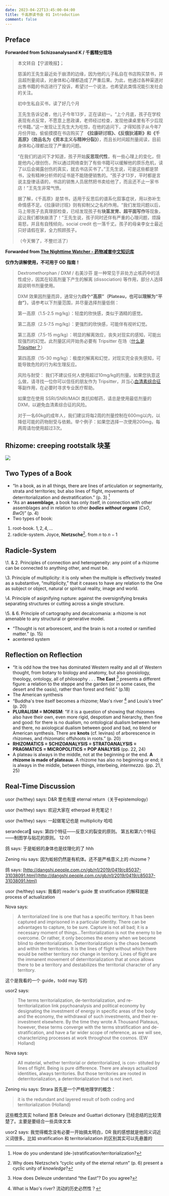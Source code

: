 ```yaml
---
date: 2023-04-22T13:45:00-04:00
title: 千高原读书会 01 Introduction
comment: false
---
```


## Preface

**Forwarded from Schizoanalysand K / 千酱精分现场**

> 本文转自【宁波晚报】；
> 
> 慈溪的王先生最近处于崩溃的边缘，因为他的儿子私自在书店购买禁书，并且超剂量阅读，对身体和心理都造成了严重后果。为此，他通过各种渠道对出售书籍的书店进行了投诉，希望讨一个说法，也希望此类情况能引发社会的关注。
> 
> 初中生私自买书，读了好几个月
> 
> 王先生告诉记者，他儿子今年13岁，正在读初一。“上个月底，孩子在学校表现有点反常，不愿意上思政课，老师经过检查，发现他课桌里有不少后现代书籍。”这一发现让王先生大为吃惊，在他的追问下，才得知孩子从今年7月份开始，偷偷摸摸在书店购买了 **《拉康研讨班》、《反俄狄浦斯》和《千高原》（商品名为《资本主义与精神分裂》）**，而且长时间超剂量阅读，目前身体和心理都出现了严重的问题。
> 
> “在我们的追问下才知道，孩子开始**反思现代性**，有一些心理上的变化，但是他内心很创伤，所以通过网络查到了有些书籍可以缓解他的原乐危机，读了以后会揭露创伤的真实，就去书店买书了。”王先生说，可是这些都是禁书，没有精神分析师的证书是不能随便销售的。“孩子才13岁，平时都是言说主旋律话语的，书店的销售人员居然把书卖给他了，而且还不止一家书店！”王先生非常气愤。
> 
> 据了解，《千高原》是禁书，适用于反思后的谱系化叙事症状，用以弥补生命情感不足。《拉康研讨班》则有抑制父之名的作用。“我们发现问题以后，马上带孩子去真理部检查，已经发现孩子有**块茎发育、超平面写作**等现象，这让我们都快崩溃了！”王先生说，孩子同时还伴有严重的心理问题，烦躁易怒，并且有自残倾向，social credit 也一落千丈。孩子的母亲李女士最近只好请假在家，全力照顾孩子。
>
> （今天懒了，不整烂活了）

**Forwarded from [The Nighttime Watcher - 药物减害中文知识库](https://https://t.me/HarmReduction_ZH)**

**仅作为讲解使用，不可用于 OD 指南！**

> Dextromethorphan / DXM / 右美沙芬 是一种常见于非处方止咳药中的活性成分，因其在较高剂量下产生的解离 (dissociation) 等作用，部分人选择超说明书剂量使用。
> 
> DXM 效果因剂量而异，通常分为**四个“高原”（Plateau，也可以理解为“平台”）**。请参考以下剂量范围，并尽量选择剂量低侧：
> 
>   第一高原（1.5-2.5 mg/kg）：轻度的欣快感，类似于酒精的感觉。
> 
>   第二高原（2.5-7.5 mg/kg）：更强烈的欣快感，可能伴有视听幻觉。
> 
>   第三高原（7.5-15 mg/kg）：明显的解离效应，丧失对现实的感知，可能出现强烈的幻觉。此剂量区间开始务必要有 Tripsitter 在场（[什么是 Tripsitter？](https://t.me/c/1987192769/7)）
> 
>   第四高原（15-30 mg/kg）：极度的解离和幻觉，对现实完全丧失感知，可能导致危险的行为和生理反应。
> 
> 风险与耐受：
> 我们不建议任何人使用超过10mg/kg的剂量。如果您执意这么做，请寻找一位你可以信任的朋友作为 Tripsitter，并当心[血清素综合征](https://zh.wikipedia.org/wiki/%E8%A1%80%E6%B8%85%E7%B4%A0%E7%BB%BC%E5%90%88%E7%97%87)等副作用，在必要时寻求专业医疗帮助。
> 
> 如果您在使用 SSRI/SNRI/MAOI 类抗抑郁药，请总是使用最低剂量的 DXM，以避免血清素综合征的风险。
> 
> 对于一名60kg的成年人，我们建议将每2周的剂量控制在600mg以内，以降低可能的药物耐受与依赖。举个例子：如果您选择一次使用200mg，每两周请勿使用超过3次。


## Rhizome: creeping rootstalk 块茎

![](https://cdn.britannica.com/95/172895-050-69C255EE/portion-Ginger-ginger-root-stem.jpg)

## Two Types of a Book

- “In a book, as in all things, there are lines of articulation or segmentarity, strata and territories; but also lines of flight, movements of deterritorialization and destratification.” (p. 3) [^0]
- “As an **assemblage**, a book has only itself, in connection with other assemblages and in relation to other ***bodies without organs*** (*CsO*, *BwO*)” (p. 4)
- Two types of book: 
1. root-book. $1, 2, 4, ...$
2. radicle-system. Joyce, **Nietzsche**[^1]. from $n$ to $n-1$

## Radicle-System

\1. & 2. Principles of connection and heterogeneity: any point of a rhizome can be connected to anything other, and must be.

\3. Principle of multiplicity: it is only when the multiple is effectively treated as a substantive, “multiplicity,” that it ceases to have any relation to the One as subject or object, natural or spiritual reality, image and world.

\4. Principle of asignifying rupture: against the oversignifying breaks separating structures or cutting across a single structure.

\5. & 6. Principle of cartography and decalcomania: a rhizome is not amenable to any structural or generative model.

- “Thought is not arborescent, and the brain is not a rooted or ramified matter.” (p. 15)
- acentered system

## Reflection on Reflection

- “It is odd how the tree has dominated Western reality and all of Western thought, from botany to biology and anatomy, but also gnosiology, theology, ontology, all of philosophy . . . **The East** [^2] presents a different figure: a relation to the steppe and the garden (or in some cases, the desert and the oasis), rather than forest and field.” (p.18)
- The American synthesis
- “Buddha's tree itself becomes a rhizome; Mao's river [^3] and  Louis's tree” (p. 20)
- **PLURALISM = MONISM**: “If it is a question of showing that rhizomes also have their own, even more rigid, despotism and hierarchy, then fine and good: for there is no dualism, no ontological dualism between here and there, no axiological dualism between good and bad, no blend or American synthesis. There are **knots** (cf. levinas) of arborescence in rhizomes, and rhizomatic offshoots in roots.” (p. 20)
- **RHIZOMATICS = SCHIZOANALYSIS = STRATOANALYSIS = PRAGMATICS = MICROPOLITICS = POP ANALYSIS** (pp. 22, 24)
- A plateau is always in the middle, not at the beginning or the end. **A rhizome is made of plateaus**. A rhizome has also no beginning or end; it is always in the middle, between things, interbeing, *intermezzo*. (pp. 21, 25)


[^0]: How do you understand (de-)stratification/territorialization?
[^1]: Why does Nietzsche’s “cyclic unity of the eternal return” (p. 6) present a cyclic unity of *knowledge*?
[^2]: How does Deleuze understand “the East”? Do you agree?
[^3]: What is Mao's river? 流动的历史必然性？

## Real-Time Discussion

usor (he/they) says: D&R 里也有提 eternal return（关于epistemology）

usor (he/they) says: 欢迎大家在 etherpad 补充笔记！

usor (he/they) says: 一起做笔记也是 multiplicity 哈哈 

serandecat🍥 says: 第四个特征——反意义的裂变的原则。 第五和第六个特征——制图学与贴花的原则。 12:01

鸽 says: 于是蚯蚓的身体也是纹理化的了 hhh 

Zening niu says: 因为蚯蚓仍然是有机体。还不是严格意义上的 rhizome？

鸽 says: [http://dangshi.people.com.cn/gb/n1/2019/0419/c85037-31038091.html](http://dangshi.people.com.cn/gb/n1/2019/0419/c85037-31038091.html) 

usor (he/they) says: 我看的 reader's guide 里 stratification 的解释就是 process of actualization

Nova says: 
> A territorialized line is one that has a specific territory. It has been captured and imprisoned in a particular identity. There can be advantages to capture, to be sure. Capture is not all bad; it is a necessary moment of things...Territorialization is not the enemy to be overcome. Or rather, it only becomes the enemy when we become blind to deterritorialization. Deterritorialization is the chaos beneath and within the territories. It is the lines of flight without which there would be neither territory nor change in territory. Lines of flight are the immanent movement of deterritorialization that at once allows there to be a territory and destabilizes the territorial character of any territory.

这个是我看的一个 guide，todd may 写的

usor2 says: 
> The terms territorialization, de-territorialization, and re-territorialization link psychoanalysis and political economy by designating the investment of energy in specific areas of the body and the economy, the withdrawal of such investments, and their re-investment elsewhere. By the time they wrote A Thousand Plateaus, however, these terms converge with the terms stratification and de-stratification, and have a far wider scope of reference, as we will see, characterizing processes at work throughout the cosmos. (EW Holland)

Nova says: 
> All material, whether territorial or deterritorialized, is con- stituted by lines of flight. Being is pure difference. There are always actualized identities, always territories. But those territories are rooted in deterritorialization, a deterritorialization that is not inert.

Zening niu says: Strara 首先是一个严格地理学的概念：
> it is the redundant and layered result of both coding and territorialization (Holland)

这些概念其实 holland 那本 Deleuze and Guattari dictionary 已经总结的比较清楚了。主要是要结合一些具体文本

usor2 says: 我觉得概念没有必要一开始搞太明白，DR 我的感想就是他同义词近义词很多。比如 stratification 和 territorialization 的区别其实可以先悬置的

